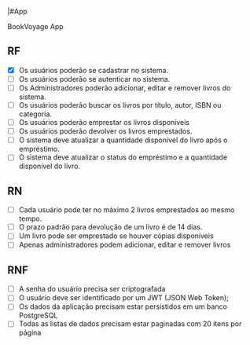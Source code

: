 |#App

BookVoyage App

## RF
- [x] Os usuários poderão se cadastrar no sistema.
- [ ] Os usuários poderão se autenticar no sistema.
- [ ] Os Administradores poderão adicionar, editar e remover livros do sistema.
- [ ] Os usuários poderão buscar os livros por título, autor, ISBN ou categoria.
- [ ] Os usuários poderão emprestar os livros disponíveis
- [ ] Os usuários poderão devolver os livros emprestados.
- [ ] O sistema deve atualizar a quantidade disponível do livro após o empréstimo.
- [ ] O sistema deve atualizar o status do empréstimo e a quantidade disponível do livro.

## RN
- [ ] Cada usuário pode ter no máximo 2 livros emprestados ao mesmo tempo.
- [ ] O prazo padrão para devolução de um livro é de 14 dias.
- [ ] Um livro pode ser emprestado se houver cópias disponíveis
- [ ] Apenas administradores podem adicionar, editar e remover livros

## RNF
- [ ] A senha do usuário precisa ser criptografada
- [ ] O usuário deve ser identificado por um JWT (JSON Web Token);
- [ ] Os dados da aplicação precisam estar persistidos em um banco PostgreSQL
- [ ] Todas as listas de dados precisam estar paginadas com 20 itens por página